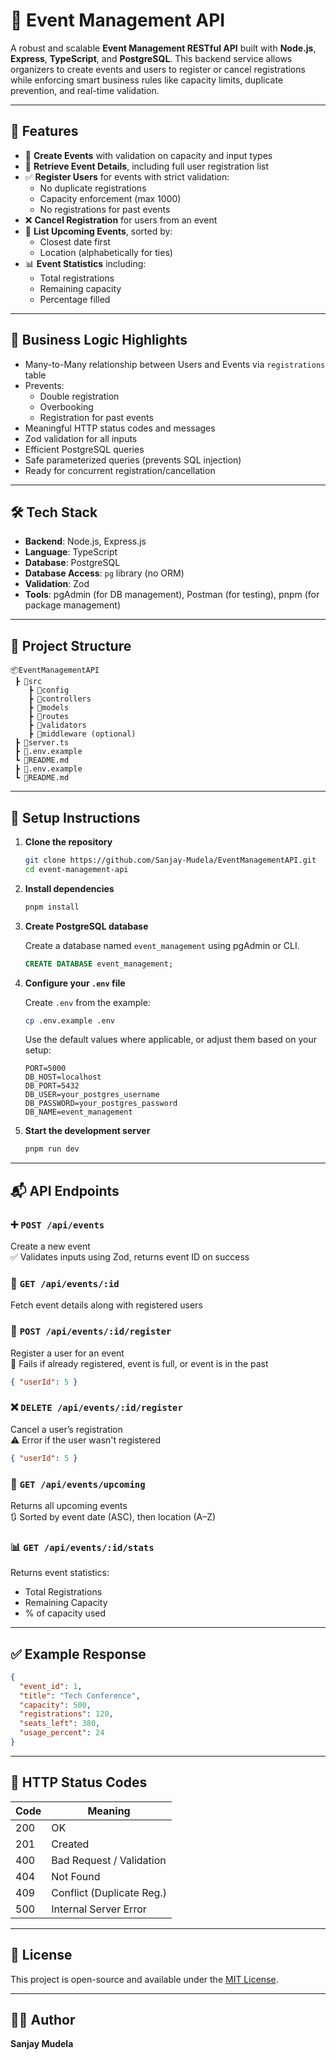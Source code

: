 # 🎉 Event Management API

A robust and scalable **Event Management RESTful API** built with **Node.js**, **Express**, **TypeScript**, and **PostgreSQL**. This backend service allows organizers to create events and users to register or cancel registrations while enforcing smart business rules like capacity limits, duplicate prevention, and real-time validation.

---

## 🚀 Features

* 🔧 **Create Events** with validation on capacity and input types
* 🧾 **Retrieve Event Details**, including full user registration list
* ✅ **Register Users** for events with strict validation:
  * No duplicate registrations
  * Capacity enforcement (max 1000)
  * No registrations for past events
* ❌ **Cancel Registration** for users from an event
* 📅 **List Upcoming Events**, sorted by:
  * Closest date first
  * Location (alphabetically for ties)
* 📊 **Event Statistics** including:
  * Total registrations
  * Remaining capacity
  * Percentage filled

---

## 🧠 Business Logic Highlights

* Many-to-Many relationship between Users and Events via `registrations` table
* Prevents:
  * Double registration
  * Overbooking
  * Registration for past events
* Meaningful HTTP status codes and messages
* Zod validation for all inputs
* Efficient PostgreSQL queries
* Safe parameterized queries (prevents SQL injection)
* Ready for concurrent registration/cancellation

---

## 🛠️ Tech Stack

* **Backend**: Node.js, Express.js
* **Language**: TypeScript
* **Database**: PostgreSQL
* **Database Access**: `pg` library (no ORM)
* **Validation**: Zod
* **Tools**: pgAdmin (for DB management), Postman (for testing), pnpm (for package management)

---

## 📂 Project Structure

```
📦EventManagementAPI
 ┣ 📁src
    ┣ 📁config
    ┣ 📁controllers
    ┣ 📁models
    ┣ 📁routes
    ┣ 📁validators
    ┣ 📁middleware (optional)
 ┣ 📄server.ts
 ┣ 📄.env.example
 ┗ 📄README.md
 ┣ 📄.env.example
 ┗ 📄README.md
```

---

## 🔧 Setup Instructions

1. **Clone the repository**

   ```bash
   git clone https://github.com/Sanjay-Mudela/EventManagementAPI.git
   cd event-management-api
   ```

2. **Install dependencies**

   ```bash
   pnpm install
   ```

3. **Create PostgreSQL database**

   Create a database named `event_management` using pgAdmin or CLI.

   ```sql
   CREATE DATABASE event_management;
   ```

4. **Configure your `.env` file**

   Create `.env` from the example:

   ```bash
   cp .env.example .env
   ```

   Use the default values where applicable, or adjust them based on your setup:

   ```env
   PORT=5000
   DB_HOST=localhost
   DB_PORT=5432
   DB_USER=your_postgres_username
   DB_PASSWORD=your_postgres_password
   DB_NAME=event_management
   ```

5. **Start the development server**

   ```bash
   pnpm run dev
   ```

---

## 📬 API Endpoints

### ➕ `POST /api/events`
Create a new event  
✅ Validates inputs using Zod, returns event ID on success

### 📄 `GET /api/events/:id`
Fetch event details along with registered users

### 📝 `POST /api/events/:id/register`
Register a user for an event  
🚫 Fails if already registered, event is full, or event is in the past  
```json
{ "userId": 5 }
```

### ❌ `DELETE /api/events/:id/register`
Cancel a user’s registration  
⚠️ Error if the user wasn't registered  
```json
{ "userId": 5 }
```

### 📆 `GET /api/events/upcoming`
Returns all upcoming events  
🔃 Sorted by event date (ASC), then location (A–Z)

### 📊 `GET /api/events/:id/stats`
Returns event statistics:
* Total Registrations
* Remaining Capacity
* % of capacity used

---

## ✅ Example Response

```json
{
  "event_id": 1,
  "title": "Tech Conference",
  "capacity": 500,
  "registrations": 120,
  "seats_left": 380,
  "usage_percent": 24
}
```

---

## 📌 HTTP Status Codes

| Code | Meaning                    |
|------|----------------------------|
| 200  | OK                         |
| 201  | Created                    |
| 400  | Bad Request / Validation   |
| 404  | Not Found                  |
| 409  | Conflict (Duplicate Reg.)  |
| 500  | Internal Server Error      |

---

## 📃 License

This project is open-source and available under the [MIT License](LICENSE).

---

## 🙋‍♂️ Author

**Sanjay Mudela** 
